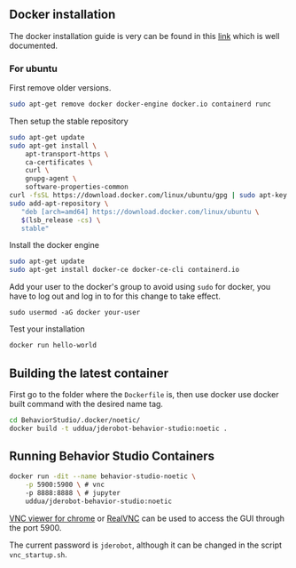 ## Docker installation

The docker installation guide is very can be found in this [link](https://docs.docker.com/get-docker/) which is well documented.

### For ubuntu

First remove older versions.

```bash
sudo apt-get remove docker docker-engine docker.io containerd runc
```

Then setup the stable repository

```bash
sudo apt-get update
sudo apt-get install \
    apt-transport-https \
    ca-certificates \
    curl \
    gnupg-agent \
    software-properties-common
curl -fsSL https://download.docker.com/linux/ubuntu/gpg | sudo apt-key add -
sudo add-apt-repository \
   "deb [arch=amd64] https://download.docker.com/linux/ubuntu \
   $(lsb_release -cs) \
   stable"    
```

Install the docker engine

```bash
sudo apt-get update
sudo apt-get install docker-ce docker-ce-cli containerd.io
```

Add your user to the docker's group to avoid using `sudo` for docker, you have to log out and log in to for this change to take effect.

```
sudo usermod -aG docker your-user
```

Test your installation

```bash
docker run hello-world
```

## Building the latest container

First go to the folder where the `Dockerfile` is, then use docker use docker built command with the desired name tag.

```bash
cd BehaviorStudio/.docker/noetic/
docker build -t uddua/jderobot-behavior-studio:noetic .
```


## Running Behavior Studio Containers

```bash
docker run -dit --name behavior-studio-noetic \
	-p 5900:5900 \ # vnc
	-p 8888:8888 \ # jupyter
	uddua/jderobot-behavior-studio:noetic
```

[VNC viewer for chrome](https://chrome.google.com/webstore/detail/vnc%C2%AE-viewer-for-google-ch/iabmpiboiopbgfabjmgeedhcmjenhbla?hl=en) or [RealVNC](https://www.realvnc.com/en/) can be used to access the GUI through the port 5900.

The current password is `jderobot`, although it can be changed in the script `vnc_startup.sh`.

